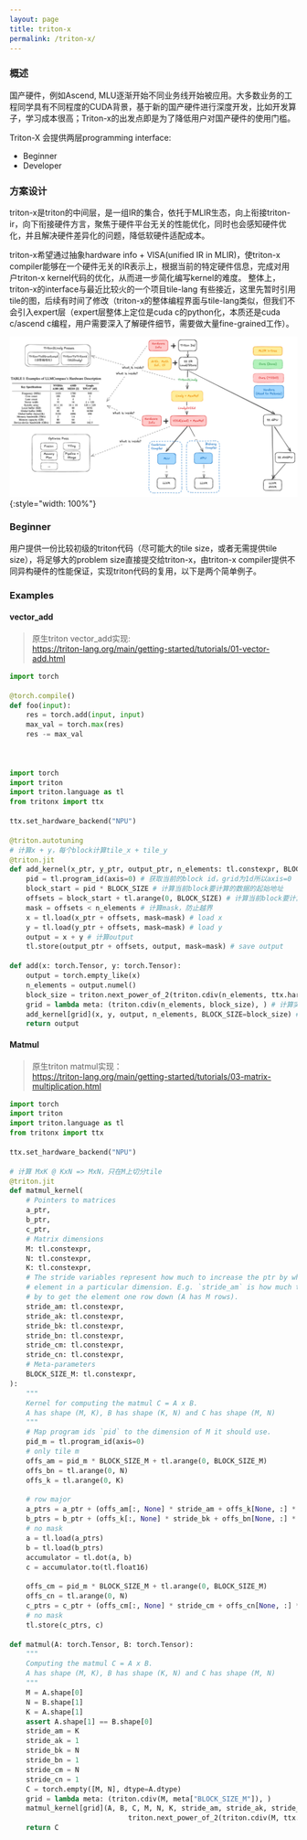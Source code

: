 ```yaml
---
layout: page
title: triton-x
permalink: /triton-x/
---
```


### 概述
国产硬件，例如Ascend, MLU逐渐开始不同业务线开始被应用。大多数业务的工程同学具有不同程度的CUDA背景，基于新的国产硬件进行深度开发，比如开发算子，学习成本很高；Triton-x的出发点即是为了降低用户对国产硬件的使用门槛。

Triton-X 会提供两层programming interface:
- Beginner
- Developer

### 方案设计  
triton-x是triton的中间层，是一组IR的集合，依托于MLIR生态，向上衔接triton-ir，向下衔接硬件方言，聚焦于硬件平台无关的性能优化，同时也会感知硬件优化，并且解决硬件差异化的问题，降低软硬件适配成本。

triton-x希望通过抽象hardware info + VISA(unified IR in MLIR)，使triton-x compiler能够在一个硬件无关的IR表示上，根据当前的特定硬件信息，完成对用户triton-x kernel代码的优化，从而进一步简化编写kernel的难度。
整体上，triton-x的interface与最近比较火的一个项目tile-lang 有些接近，这里先暂时引用tile的图，后续有时间了修改（triton-x的整体编程界面与tile-lang类似，但我们不会引入expert层（expert层整体上定位是cuda c的python化，本质还是cuda c/ascend c编程，用户需要深入了解硬件细节，需要做大量fine-grained工作）。
 
![triton-x](/images/triton-x.png "triton-x总体架构图"){:style="width: 100%"}

### Beginner  
用户提供一份比较初级的triton代码（尽可能大的tile size，或者无需提供tile size），将足够大的problem size直接提交给triton-x，由triton-x compiler提供不同异构硬件的性能保证，实现triton代码的复用，以下是两个简单例子。

### Examples  
#### vector_add  
> 原生triton vector_add实现:  
> https://triton-lang.org/main/getting-started/tutorials/01-vector-add.html  

```python
import torch

@torch.compile()
def foo(input):
    res = torch.add(input, input)
    max_val = torch.max(res)
    res -= max_val
    


import torch
import triton
import triton.language as tl
from tritonx import ttx

ttx.set_hardware_backend("NPU")

@triton.autotuning
# 计算x + y，每个block计算tile_x + tile_y
@triton.jit
def add_kernel(x_ptr, y_ptr, output_ptr, n_elements: tl.constexpr, BLOCK_SIZE: tl.constexpr): # tl.constexpr表示该参数为常数
    pid = tl.program_id(axis=0) # 获取当前的block id，grid为1d所以axis=0
    block_start = pid * BLOCK_SIZE # 计算当前block要计算的数据的起始地址
    offsets = block_start + tl.arange(0, BLOCK_SIZE) # 计算当前block要计算的数据的所有地址
    mask = offsets < n_elements # 计算mask，防止越界
    x = tl.load(x_ptr + offsets, mask=mask) # load x
    y = tl.load(y_ptr + offsets, mask=mask) # load y
    output = x + y # 计算output
    tl.store(output_ptr + offsets, output, mask=mask) # save output

def add(x: torch.Tensor, y: torch.Tensor):
    output = torch.empty_like(x)
    n_elements = output.numel()
    block_size = triton.next_power_of_2(triton.cdiv(n_elements, ttx.hardware_info.core_num)) # 直接根据硬件核数，均匀拆分任务
    grid = lambda meta: (triton.cdiv(n_elements, block_size), ) # 计算实际grid size
    add_kernel[grid](x, y, output, n_elements, BLOCK_SIZE=block_size) # launch kernel
    return output
```

#### Matmul  
> 原生triton matmul实现：  
> https://triton-lang.org/main/getting-started/tutorials/03-matrix-multiplication.html  

```python
import torch
import triton
import triton.language as tl
from tritonx import ttx

ttx.set_hardware_backend("NPU")

# 计算 MxK @ KxN => MxN，只在M上切分tile
@triton.jit
def matmul_kernel(
    # Pointers to matrices
    a_ptr,
    b_ptr,
    c_ptr,
    # Matrix dimensions
    M: tl.constexpr,
    N: tl.constexpr,
    K: tl.constexpr,
    # The stride variables represent how much to increase the ptr by when moving by 1
    # element in a particular dimension. E.g. `stride_am` is how much to increase `a_ptr`
    # by to get the element one row down (A has M rows).
    stride_am: tl.constexpr,
    stride_ak: tl.constexpr,
    stride_bk: tl.constexpr,
    stride_bn: tl.constexpr,
    stride_cm: tl.constexpr,
    stride_cn: tl.constexpr,
    # Meta-parameters
    BLOCK_SIZE_M: tl.constexpr,
):
    """
    Kernel for computing the matmul C = A x B.
    A has shape (M, K), B has shape (K, N) and C has shape (M, N)
    """
    # Map program ids `pid` to the dimension of M it should use.
    pid_m = tl.program_id(axis=0)
    # only tile m
    offs_am = pid_m * BLOCK_SIZE_M + tl.arange(0, BLOCK_SIZE_M)
    offs_bn = tl.arange(0, N)
    offs_k = tl.arange(0, K)

    # row major
    a_ptrs = a_ptr + (offs_am[:, None] * stride_am + offs_k[None, :] * stride_ak)
    b_ptrs = b_ptr + (offs_k[:, None] * stride_bk + offs_bn[None, :] * stride_bn)
    # no mask
    a = tl.load(a_ptrs)
    b = tl.load(b_ptrs)
    accumulator = tl.dot(a, b)
    c = accumulator.to(tl.float16)

    offs_cm = pid_m * BLOCK_SIZE_M + tl.arange(0, BLOCK_SIZE_M)
    offs_cn = tl.arange(0, N)
    c_ptrs = c_ptr + (offs_cm[:, None] * stride_cm + offs_cn[None, :] * stride_cn)
    # no mask
    tl.store(c_ptrs, c)

def matmul(A: torch.Tensor, B: torch.Tensor):
    """
    Computing the matmul C = A x B.
    A has shape (M, K), B has shape (K, N) and C has shape (M, N)
    """
    M = A.shape[0]
    N = B.shape[1]
    K = A.shape[1]
    assert A.shape[1] == B.shape[0]
    stride_am = K
    stride_ak = 1   
    stride_bk = N
    stride_bn = 1
    stride_cm = N
    stride_cn = 1
    C = torch.empty([M, N], dtype=A.dtype)
    grid = lambda meta: (triton.cdiv(M, meta["BLOCK_SIZE_M"]), )
    matmul_kernel[grid](A, B, C, M, N, K, stride_am, stride_ak, stride_bk, stride_bn, stride_cm, stride_cn,
                             triton.next_power_of_2(triton.cdiv(M, ttx.hardware_info.core_num)))
    return C
```